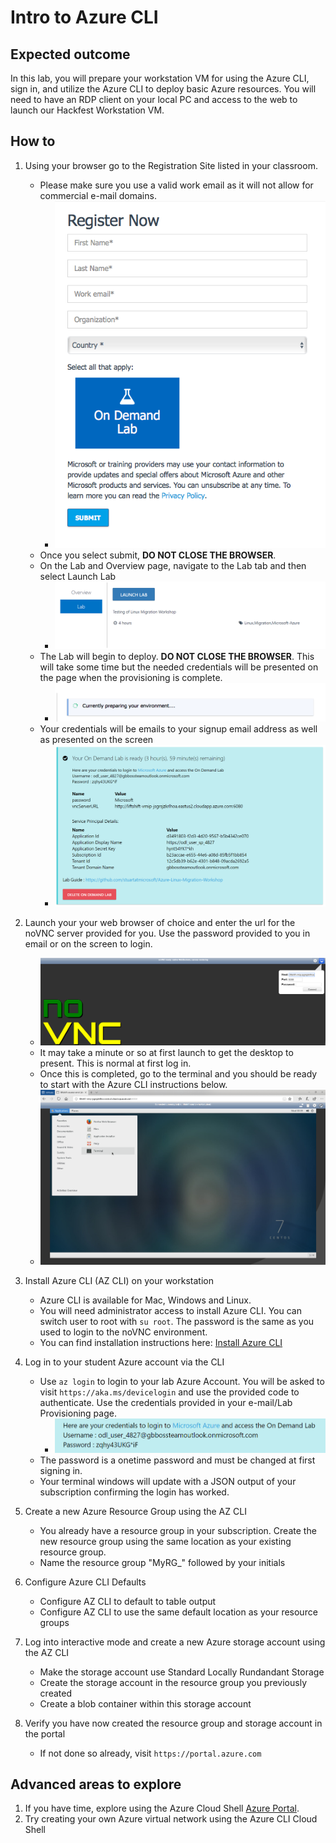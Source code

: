 # Intro to Azure CLI

## Expected outcome

In this lab, you will prepare your workstation VM for using the Azure CLI, sign in, and utilize the Azure CLI to deploy basic Azure resources. You will need to have an RDP client on your local PC and access to the web to launch our Hackfest Workstation VM.

## How to 

1. Using your browser go to the Registration Site listed in your classroom.
    * Please make sure you use a valid work email as it will not allow for commercial e-mail domains.
        * ![SignUp](./images/signup.png)
    * Once you select submit, **DO NOT CLOSE THE BROWSER**.
    * On the Lab and Overview page, navigate to the Lab tab and then select Launch Lab
        * ![Launch Lab](./images/launch2.png)
    * The Lab will begin to deploy. **DO NOT CLOSE THE BROWSER**. This will take some time but the needed credentials will be presented on the page when the provisioning is complete.
        * ![Preparing Lab](./images/preparing.png)
    * Your credentials will be emails to your signup email address as well as presented on the screen
        * ![Credentials](./images/creds-email2.png)

2. Launch your your web browser of choice and enter the url for the noVNC server provided for you. Use the password provided to you in email or on the screen to login.
    *  ![noVNC Server](./images/vncserver.png)
    * It may take a minute or so at first launch to get the desktop to present. This is normal at first log in.
    * Once this is completed, go to the terminal and you should be ready to start with the Azure CLI instructions below.
    * ![noVNC Terminal](./images/vncterminal.png)

3. Install Azure CLI (AZ CLI) on your workstation
    * Azure CLI is available for Mac, Windows and Linux.
    * You will need administrator access to install Azure CLI. You can switch user to root with ``su root``. The password is the same as you used to login to the noVNC environment.
    * You can find installation instructions here: [Install Azure CLI](https://docs.microsoft.com/en-us/cli/azure/install-azure-cli?view=azure-cli-latest)

4. Log in to your student Azure account via the CLI
    * Use ``az login`` to login to your lab Azure Account. You will be asked to visit ``https://aka.ms/devicelogin`` and use the provided code to authenticate. Use the credentials provided in your e-mail/Lab Provisioning page.
        * ![Azure Credentials](./images/azureinfo2.png)
    * The password is a onetime password and must be changed at first signing in.
    * Your terminal windows will update with a JSON output of your subscription confirming the login has worked.

5. Create a new Azure Resource Group using the AZ CLI
    * You already have a resource group in your subscription. Create the new resource group using the same location as your existing resource group.
    * Name the resource group "MyRG_" followed by your initials

6. Configure Azure CLI Defaults
    * Configure AZ CLI to default to table output
    * Configure AZ CLI to use the same default location as your resource groups

7. Log into interactive mode and create a new Azure storage account using the AZ CLI
    * Make the storage account use Standard Locally Rundandant Storage
    * Create the storage account in the resource group you previously created
    * Create a blob container within this storage account

8. Verify you have now created the resource group and storage account in the portal
    * If not done so already, visit ``https://portal.azure.com``
    


## Advanced areas to explore

1. If you have time, explore using the Azure Cloud Shell [Azure Portal](https://portal.azure.com). 
2. Try creating your own Azure virtual network using the Azure CLI Cloud Shell
